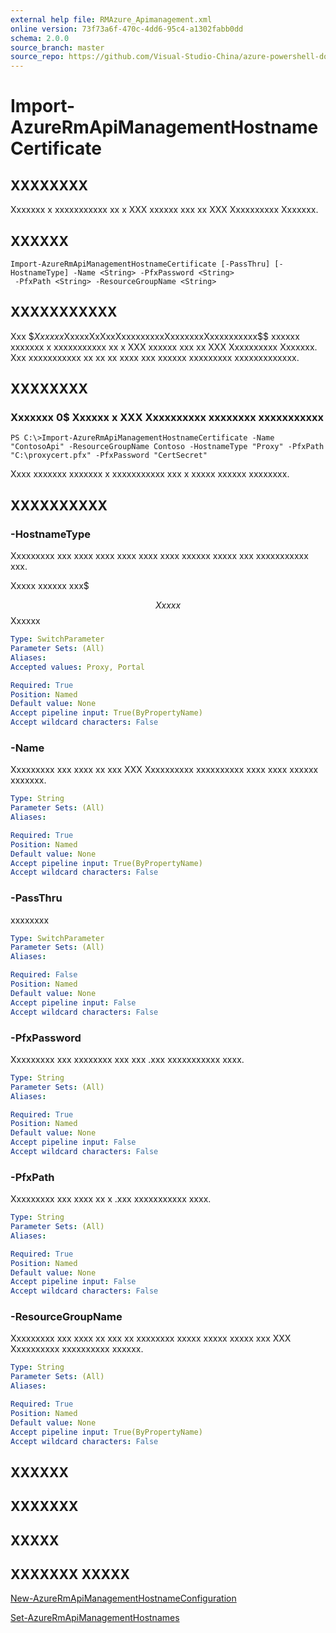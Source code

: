 ```yaml
---
external help file: RMAzure_Apimanagement.xml
online version: 73f73a6f-470c-4dd6-95c4-a1302fabb0dd
schema: 2.0.0
source_branch: master
source_repo: https://github.com/Visual-Studio-China/azure-powershell-docs-int
---
```


# Import-AzureRmApiManagementHostnameCertificate
## XXXXXXXX
Xxxxxxx x xxxxxxxxxxx xx x XXX xxxxxx xxx xx XXX Xxxxxxxxxx Xxxxxxx.

## XXXXXX

```
Import-AzureRmApiManagementHostnameCertificate [-PassThru] [-HostnameType] -Name <String> -PfxPassword <String>
 -PfxPath <String> -ResourceGroupName <String>
```

## XXXXXXXXXXX
Xxx $$Xxxxxx$XxxxxXxXxxXxxxxxxxxxXxxxxxxxXxxxxxxxxxx$$ xxxxxx xxxxxxx x xxxxxxxxxxx xx x XXX xxxxxx xxx xx XXX Xxxxxxxxxx Xxxxxxx.
Xxx xxxxxxxxxxx xx xx xx xxxx xxx xxxxxx xxxxxxxxx xxxxxxxxxxxxx.

## XXXXXXXX

### Xxxxxxx 0$ Xxxxxx x XXX Xxxxxxxxxx xxxxxxxx xxxxxxxxxxx
```
PS C:\>Import-AzureRmApiManagementHostnameCertificate -Name "ContosoApi" -ResourceGroupName Contoso -HostnameType "Proxy" -PfxPath "C:\proxycert.pfx" -PfxPassword "CertSecret"
```

Xxxx xxxxxxx xxxxxxx x xxxxxxxxxxx xxx x xxxxx xxxxxx xxxxxxxx.

## XXXXXXXXXX

### -HostnameType
Xxxxxxxxx xxx xxxx xxxx xxxx xxxx xxxx xxxxxx xxxxx xxx xxxxxxxxxxx xxx.

Xxxxx xxxxxx xxx$ 

$$ Xxxxx $$ Xxxxxx

```yaml
Type: SwitchParameter
Parameter Sets: (All)
Aliases: 
Accepted values: Proxy, Portal

Required: True
Position: Named
Default value: None
Accept pipeline input: True(ByPropertyName)
Accept wildcard characters: False
```

### -Name
Xxxxxxxxx xxx xxxx xx xxx XXX Xxxxxxxxxx xxxxxxxxxx xxxx xxxx xxxxxx xxxxxxx.

```yaml
Type: String
Parameter Sets: (All)
Aliases: 

Required: True
Position: Named
Default value: None
Accept pipeline input: True(ByPropertyName)
Accept wildcard characters: False
```

### -PassThru
xxxxxxxx

```yaml
Type: SwitchParameter
Parameter Sets: (All)
Aliases: 

Required: False
Position: Named
Default value: None
Accept pipeline input: False
Accept wildcard characters: False
```

### -PfxPassword
Xxxxxxxxx xxx xxxxxxxx xxx xxx .xxx xxxxxxxxxxx xxxx.

```yaml
Type: String
Parameter Sets: (All)
Aliases: 

Required: True
Position: Named
Default value: None
Accept pipeline input: False
Accept wildcard characters: False
```

### -PfxPath
Xxxxxxxxx xxx xxxx xx x .xxx xxxxxxxxxxx xxxx.

```yaml
Type: String
Parameter Sets: (All)
Aliases: 

Required: True
Position: Named
Default value: None
Accept pipeline input: False
Accept wildcard characters: False
```

### -ResourceGroupName
Xxxxxxxxx xxx xxxx xx xxx xx xxxxxxxx xxxxx xxxxx xxxxx xxx XXX Xxxxxxxxxx xxxxxxxxxx xxxxxx.

```yaml
Type: String
Parameter Sets: (All)
Aliases: 

Required: True
Position: Named
Default value: None
Accept pipeline input: True(ByPropertyName)
Accept wildcard characters: False
```

## XXXXXX

## XXXXXXX

## XXXXX

## XXXXXXX XXXXX

[New-AzureRmApiManagementHostnameConfiguration](73f73a6f-470c-4dd6-95c4-a1302fabb0dd)

[Set-AzureRmApiManagementHostnames](dd997f04-b85b-409c-8c69-a5e659c768e3)


